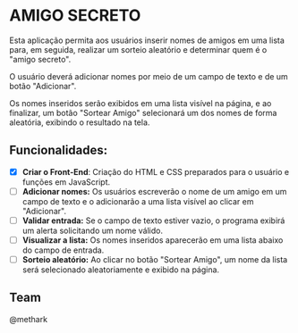 # AMIGO SECRETO

Esta aplicação permita aos usuários inserir nomes de amigos em uma lista para, em seguida, realizar um sorteio aleatório e determinar quem é o "amigo secreto".

O usuário deverá adicionar nomes por meio de um campo de texto e de um botão "Adicionar".

Os nomes inseridos serão exibidos em uma lista visível na página, e ao finalizar, um botão "Sortear Amigo" selecionará um dos nomes de forma aleatória, exibindo o resultado na tela.

## Funcionalidades:

- [x] **Criar o Front-End**: Criação do HTML e CSS preparados para o usuário e funções em JavaScript.
- [ ] **Adicionar nomes:** Os usuários escreverão o nome de um amigo em um campo de texto e o adicionarão a uma lista visível ao clicar em "Adicionar".
- [ ] **Validar entrada:** Se o campo de texto estiver vazio, o programa exibirá um alerta solicitando um nome válido.
- [ ] **Visualizar a lista:** Os nomes inseridos aparecerão em uma lista abaixo do campo de entrada.
- [ ] **Sorteio aleatório:** Ao clicar no botão "Sortear Amigo", um nome da lista será selecionado aleatoriamente e exibido na página.

## Team
@methark
